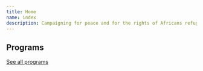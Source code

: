```yaml
---
title: Home
name: index
description: Campaigning for peace and for the rights of Africans refugees affected by war.
---
```


<what-we-do></what-we-do>

<section>

## Programs

<programs></programs>

[See all programs](/programs)

</section>
